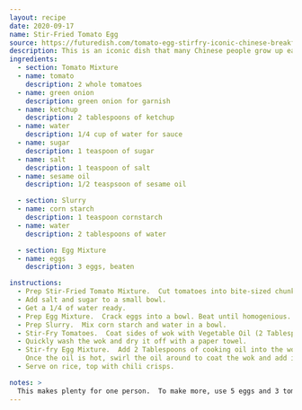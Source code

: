 ```yaml
---
layout: recipe
date: 2020-09-17
name: Stir-Fried Tomato Egg
source: https://futuredish.com/tomato-egg-stirfry-iconic-chinese-breakfast-item/
description: This is an iconic dish that many Chinese people grow up eating for breakfast.
ingredients:
  - section: Tomato Mixture
  - name: tomato
    description: 2 whole tomatoes
  - name: green onion
    description: green onion for garnish
  - name: ketchup
    description: 2 tablespoons of ketchup
  - name: water
    description: 1/4 cup of water for sauce
  - name: sugar
    description: 1 teaspoon of sugar
  - name: salt
    description: 1 teaspoon of salt
  - name: sesame oil
    description: 1/2 teaspsoon of sesame oil

  - section: Slurry
  - name: corn starch
    description: 1 teaspoon cornstarch
  - name: water
    description: 2 tablespoons of water

  - section: Egg Mixture
  - name: eggs
    description: 3 eggs, beaten

instructions:
  - Prep Stir-Fried Tomato Mixture.  Cut tomatoes into bite-sized chunks.  Cut green onion stalks into thin pieces.  Get an empty bowl ready, we will be removing the tomato mixture from the wok to cook the eggs.
  - Add salt and sugar to a small bowl.
  - Get a 1/4 of water ready.
  - Prep Egg Mixture.  Crack eggs into a bowl. Beat until homogenious.
  - Prep Slurry.  Mix corn starch and water in a bowl.
  - Stir-Fry Tomatoes.  Coat sides of wok with Vegetable Oil (2 Tablespoon). Place on medium-high heat.  Once oil is hot, swirl the oil around to coat and then add in the tomato chunks, salt, and sugar.  Stir-fry for 1 minute, then add in Ketchup, 1/4 cup of Water, and green onion.  Once it comes back up to a boil, give the starch mixture another quick stir, then add to wok and stir everything until sauce thickens. Turn off the heat and place the tomato mixture into a separate bowl.  Add sesame oil.
  - Quickly wash the wok and dry it off with a paper towel.
  - Stir-fry Egg Mixture.  Add 2 Tablespoons of cooking oil into the wok. Place on medium-high heat.
    Once the oil is hot, swirl the oil around to coat the wok and add in the beaten eggs. After 10 seconds - the egg will start to set at the edges. Immediately, add in the stir-fried tomato mixture while the eggs are still very runny.  Gently fold the egg that have set at the edges, inwards - into the tomatoes. Repeat this step - this will make large, fluffy egg curds.  Cook until egg gets to desired consistency (very quick).
  - Serve on rice, top with chili crisps.

notes: >
  This makes plenty for one person.  To make more, use 5 eggs and 3 tomatoes.
---
```


